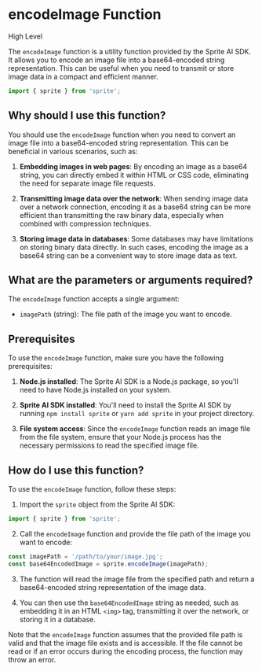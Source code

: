 
  
  # **encodeImage Function**

High Level

The `encodeImage` function is a utility function provided by the Sprite AI SDK. It allows you to encode an image file into a base64-encoded string representation. This can be useful when you need to transmit or store image data in a compact and efficient manner.

```js
import { sprite } from 'sprite';
```

## Why should I use this function?

You should use the `encodeImage` function when you need to convert an image file into a base64-encoded string representation. This can be beneficial in various scenarios, such as:

1. **Embedding images in web pages**: By encoding an image as a base64 string, you can directly embed it within HTML or CSS code, eliminating the need for separate image file requests.

2. **Transmitting image data over the network**: When sending image data over a network connection, encoding it as a base64 string can be more efficient than transmitting the raw binary data, especially when combined with compression techniques.

3. **Storing image data in databases**: Some databases may have limitations on storing binary data directly. In such cases, encoding the image as a base64 string can be a convenient way to store image data as text.

## What are the parameters or arguments required?

The `encodeImage` function accepts a single argument:

- `imagePath` (string): The file path of the image you want to encode.

## Prerequisites

To use the `encodeImage` function, make sure you have the following prerequisites:

1. **Node.js installed**: The Sprite AI SDK is a Node.js package, so you'll need to have Node.js installed on your system.

2. **Sprite AI SDK installed**: You'll need to install the Sprite AI SDK by running `npm install sprite` or `yarn add sprite` in your project directory.

3. **File system access**: Since the `encodeImage` function reads an image file from the file system, ensure that your Node.js process has the necessary permissions to read the specified image file.

## How do I use this function?

To use the `encodeImage` function, follow these steps:

1. Import the `sprite` object from the Sprite AI SDK:

```js
import { sprite } from 'sprite';
```

2. Call the `encodeImage` function and provide the file path of the image you want to encode:

```js
const imagePath = '/path/to/your/image.jpg';
const base64EncodedImage = sprite.encodeImage(imagePath);
```

3. The function will read the image file from the specified path and return a base64-encoded string representation of the image data.

4. You can then use the `base64EncodedImage` string as needed, such as embedding it in an HTML `<img>` tag, transmitting it over the network, or storing it in a database.

Note that the `encodeImage` function assumes that the provided file path is valid and that the image file exists and is accessible. If the file cannot be read or if an error occurs during the encoding process, the function may throw an error.
  
  